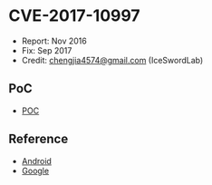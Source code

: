 # CVE-2017-10997

- Report: Nov 2016
- Fix: Sep 2017
- Credit: chengjia4574@gmail.com (IceSwordLab)

## PoC

- [POC](./poc.c)

## Reference

- [Android](https://source.android.com/security/bulletin/2017-09-01.html)
- [Google](https://issuetracker.google.com/issues/37127518)
